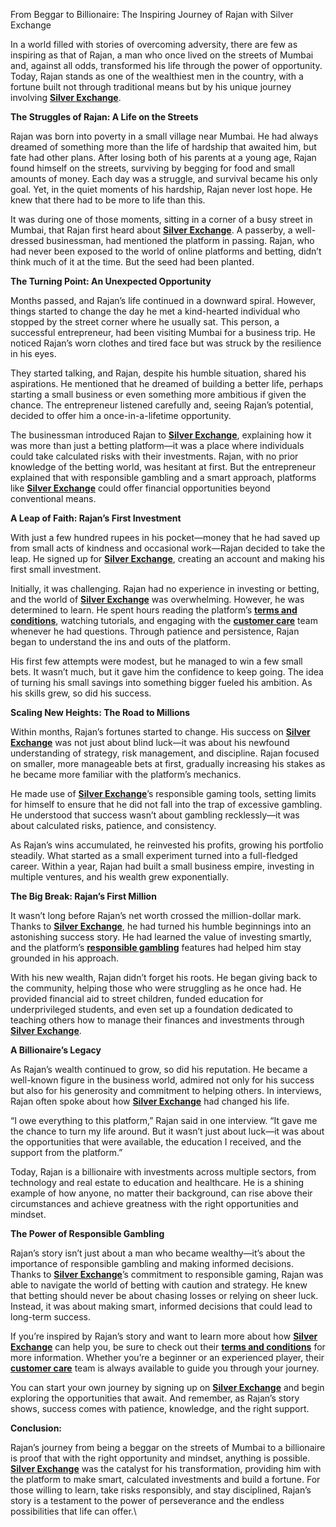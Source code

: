 <p>From Beggar to Billionaire: The Inspiring Journey of Rajan with Silver Exchange</p>
<p>In a world filled with stories of overcoming adversity, there are few as inspiring as that of Rajan, a man who once lived on the streets of Mumbai and, against all odds, transformed his life through the power of opportunity. Today, Rajan stands as one of the wealthiest men in the country, with a fortune built not through traditional means but by his unique journey involving <a href="https://silverrexchcom.com/"><strong>Silver Exchange</strong></a>.</p>
<p><strong>The Struggles of Rajan: A Life on the Streets</strong></p>
<p>Rajan was born into poverty in a small village near Mumbai. He had always dreamed of something more than the life of hardship that awaited him, but fate had other plans. After losing both of his parents at a young age, Rajan found himself on the streets, surviving by begging for food and small amounts of money. Each day was a struggle, and survival became his only goal. Yet, in the quiet moments of his hardship, Rajan never lost hope. He knew that there had to be more to life than this.</p>
<p>It was during one of those moments, sitting in a corner of a busy street in Mumbai, that Rajan first heard about <a href="https://silverrexchcom.com/"><strong>Silver Exchange</strong></a>. A passerby, a well-dressed businessman, had mentioned the platform in passing. Rajan, who had never been exposed to the world of online platforms and betting, didn&rsquo;t think much of it at the time. But the seed had been planted.</p>
<p><strong>The Turning Point: An Unexpected Opportunity</strong></p>
<p>Months passed, and Rajan&rsquo;s life continued in a downward spiral. However, things started to change the day he met a kind-hearted individual who stopped by the street corner where he usually sat. This person, a successful entrepreneur, had been visiting Mumbai for a business trip. He noticed Rajan&rsquo;s worn clothes and tired face but was struck by the resilience in his eyes.</p>
<p>They started talking, and Rajan, despite his humble situation, shared his aspirations. He mentioned that he dreamed of building a better life, perhaps starting a small business or even something more ambitious if given the chance. The entrepreneur listened carefully and, seeing Rajan&rsquo;s potential, decided to offer him a once-in-a-lifetime opportunity.</p>
<p>The businessman introduced Rajan to <a href="https://silverrexchcom.com/"><strong>Silver Exchange</strong></a>, explaining how it was more than just a betting platform&mdash;it was a place where individuals could take calculated risks with their investments. Rajan, with no prior knowledge of the betting world, was hesitant at first. But the entrepreneur explained that with responsible gambling and a smart approach, platforms like <a href="https://silverrexchcom.com/"><strong>Silver Exchange</strong></a> could offer financial opportunities beyond conventional means.</p>
<p><strong>A Leap of Faith: Rajan&rsquo;s First Investment</strong></p>
<p>With just a few hundred rupees in his pocket&mdash;money that he had saved up from small acts of kindness and occasional work&mdash;Rajan decided to take the leap. He signed up for <a href="https://silverrexchcom.com/"><strong>Silver Exchange</strong></a>, creating an account and making his first small investment.</p>
<p>Initially, it was challenging. Rajan had no experience in investing or betting, and the world of <a href="https://silverrexchcom.com/"><strong>Silver Exchange</strong></a> was overwhelming. However, he was determined to learn. He spent hours reading the platform&rsquo;s <a href="https://silverrexchcom.com/terms-and-conditions/"><strong>terms and conditions</strong></a>, watching tutorials, and engaging with the <a href="https://silverrexchcom.com/customer-care/"><strong>customer care</strong></a> team whenever he had questions. Through patience and persistence, Rajan began to understand the ins and outs of the platform.</p>
<p>His first few attempts were modest, but he managed to win a few small bets. It wasn&rsquo;t much, but it gave him the confidence to keep going. The idea of turning his small savings into something bigger fueled his ambition. As his skills grew, so did his success.</p>
<p><strong>Scaling New Heights: The Road to Millions</strong></p>
<p>Within months, Rajan&rsquo;s fortunes started to change. His success on <a href="https://silverrexchcom.com/"><strong>Silver Exchange</strong></a> was not just about blind luck&mdash;it was about his newfound understanding of strategy, risk management, and discipline. Rajan focused on smaller, more manageable bets at first, gradually increasing his stakes as he became more familiar with the platform&rsquo;s mechanics.</p>
<p>He made use of <a href="https://silverrexchcom.com/"><strong>Silver Exchange</strong></a>&rsquo;s responsible gaming tools, setting limits for himself to ensure that he did not fall into the trap of excessive gambling. He understood that success wasn&rsquo;t about gambling recklessly&mdash;it was about calculated risks, patience, and consistency.</p>
<p>As Rajan&rsquo;s wins accumulated, he reinvested his profits, growing his portfolio steadily. What started as a small experiment turned into a full-fledged career. Within a year, Rajan had built a small business empire, investing in multiple ventures, and his wealth grew exponentially.</p>
<p><strong>The Big Break: Rajan&rsquo;s First Million</strong></p>
<p>It wasn&rsquo;t long before Rajan&rsquo;s net worth crossed the million-dollar mark. Thanks to <a href="https://silverrexchcom.com/"><strong>Silver Exchange</strong></a>, he had turned his humble beginnings into an astonishing success story. He had learned the value of investing smartly, and the platform&rsquo;s <a href="https://silverrexchcom.com/responsible-gambling/"><strong>responsible gambling</strong></a> features had helped him stay grounded in his approach.</p>
<p>With his new wealth, Rajan didn&rsquo;t forget his roots. He began giving back to the community, helping those who were struggling as he once had. He provided financial aid to street children, funded education for underprivileged students, and even set up a foundation dedicated to teaching others how to manage their finances and investments through <a href="https://silverrexchcom.com/"><strong>Silver Exchange</strong></a>.</p>
<p><strong>A Billionaire&rsquo;s Legacy</strong></p>
<p>As Rajan&rsquo;s wealth continued to grow, so did his reputation. He became a well-known figure in the business world, admired not only for his success but also for his generosity and commitment to helping others. In interviews, Rajan often spoke about how <a href="https://silverrexchcom.com/"><strong>Silver Exchange</strong></a> had changed his life.</p>
<p>&ldquo;I owe everything to this platform,&rdquo; Rajan said in one interview. &ldquo;It gave me the chance to turn my life around. But it wasn&rsquo;t just about luck&mdash;it was about the opportunities that were available, the education I received, and the support from the platform.&rdquo;</p>
<p>Today, Rajan is a billionaire with investments across multiple sectors, from technology and real estate to education and healthcare. He is a shining example of how anyone, no matter their background, can rise above their circumstances and achieve greatness with the right opportunities and mindset.</p>
<p><strong>The Power of Responsible Gambling</strong></p>
<p>Rajan&rsquo;s story isn&rsquo;t just about a man who became wealthy&mdash;it&rsquo;s about the importance of responsible gambling and making informed decisions. Thanks to <a href="https://silverrexchcom.com/"><strong>Silver Exchange</strong></a>&rsquo;s commitment to responsible gaming, Rajan was able to navigate the world of betting with caution and strategy. He knew that betting should never be about chasing losses or relying on sheer luck. Instead, it was about making smart, informed decisions that could lead to long-term success.</p>
<p>If you&rsquo;re inspired by Rajan&rsquo;s story and want to learn more about how <a href="https://silverrexchcom.com/"><strong>Silver Exchange</strong></a> can help you, be sure to check out their <a href="https://silverrexchcom.com/terms-and-conditions/"><strong>terms and conditions</strong></a> for more information. Whether you&rsquo;re a beginner or an experienced player, their <a href="https://silverrexchcom.com/customer-care/"><strong>customer care</strong></a> team is always available to guide you through your journey.</p>
<p>You can start your own journey by signing up on <a href="https://silverrexchcom.com/register/"><strong>Silver Exchange</strong></a> and begin exploring the opportunities that await. And remember, as Rajan&rsquo;s story shows, success comes with patience, knowledge, and the right support.</p>
<p><strong>Conclusion:</strong></p>
<p>Rajan&rsquo;s journey from being a beggar on the streets of Mumbai to a billionaire is proof that with the right opportunity and mindset, anything is possible. <a href="https://silverrexchcom.com/"><strong>Silver Exchange</strong></a> was the catalyst for his transformation, providing him with the platform to make smart, calculated investments and build a fortune. For those willing to learn, take risks responsibly, and stay disciplined, Rajan&rsquo;s story is a testament to the power of perseverance and the endless possibilities that life can offer.\</p>
